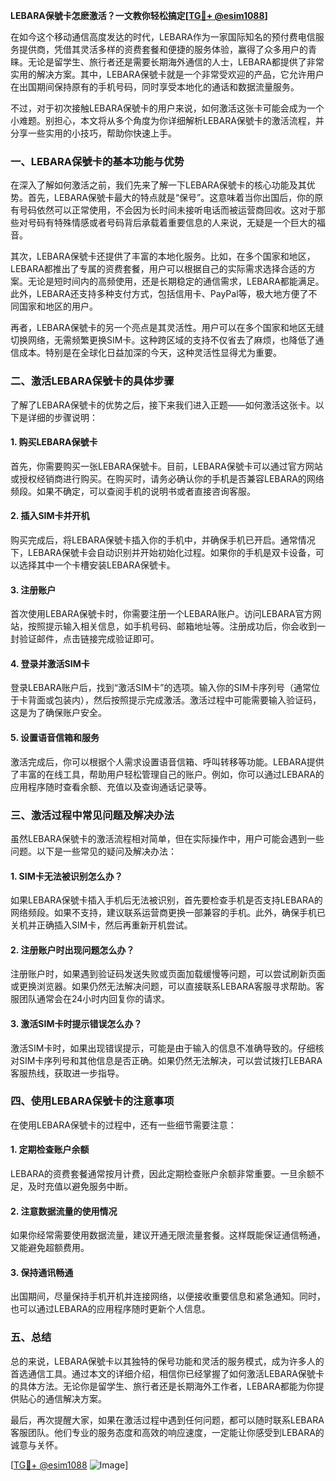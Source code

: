 **LEBARA保號卡怎麽激活？一文教你轻松搞定[[TG💪+ @esim1088](https://t.me/s/esim1088)]**

在如今这个移动通信高度发达的时代，LEBARA作为一家国际知名的预付费电信服务提供商，凭借其灵活多样的资费套餐和便捷的服务体验，赢得了众多用户的青睐。无论是留学生、旅行者还是需要长期海外通信的人士，LEBARA都提供了非常实用的解决方案。其中，LEBARA保號卡就是一个非常受欢迎的产品，它允许用户在出国期间保持原有的手机号码，同时享受本地化的通话和数据流量服务。

不过，对于初次接触LEBARA保號卡的用户来说，如何激活这张卡可能会成为一个小难题。别担心，本文将从多个角度为你详细解析LEBARA保號卡的激活流程，并分享一些实用的小技巧，帮助你快速上手。

### 一、LEBARA保號卡的基本功能与优势

在深入了解如何激活之前，我们先来了解一下LEBARA保號卡的核心功能及其优势。首先，LEBARA保號卡最大的特点就是“保号”。这意味着当你出国后，你的原有号码依然可以正常使用，不会因为长时间未接听电话而被运营商回收。这对于那些对号码有特殊情感或者号码背后承载着重要信息的人来说，无疑是一个巨大的福音。

其次，LEBARA保號卡还提供了丰富的本地化服务。比如，在多个国家和地区，LEBARA都推出了专属的资费套餐，用户可以根据自己的实际需求选择合适的方案。无论是短时间内的高频使用，还是长期稳定的通信需求，LEBARA都能满足。此外，LEBARA还支持多种支付方式，包括信用卡、PayPal等，极大地方便了不同国家和地区的用户。

再者，LEBARA保號卡的另一个亮点是其灵活性。用户可以在多个国家和地区无缝切换网络，无需频繁更换SIM卡。这种跨区域的支持不仅省去了麻烦，也降低了通信成本。特别是在全球化日益加深的今天，这种灵活性显得尤为重要。

### 二、激活LEBARA保號卡的具体步骤

了解了LEBARA保號卡的优势之后，接下来我们进入正题——如何激活这张卡。以下是详细的步骤说明：

#### 1. 购买LEBARA保號卡
首先，你需要购买一张LEBARA保號卡。目前，LEBARA保號卡可以通过官方网站或授权经销商进行购买。在购买时，请务必确认你的手机是否兼容LEBARA的网络频段。如果不确定，可以查阅手机的说明书或者直接咨询客服。

#### 2. 插入SIM卡并开机
购买完成后，将LEBARA保號卡插入你的手机中，并确保手机已开启。通常情况下，LEBARA保號卡会自动识别并开始初始化过程。如果你的手机是双卡设备，可以选择其中一个卡槽安装LEBARA保號卡。

#### 3. 注册账户
首次使用LEBARA保號卡时，你需要注册一个LEBARA账户。访问LEBARA官方网站，按照提示输入相关信息，如手机号码、邮箱地址等。注册成功后，你会收到一封验证邮件，点击链接完成验证即可。

#### 4. 登录并激活SIM卡
登录LEBARA账户后，找到“激活SIM卡”的选项。输入你的SIM卡序列号（通常位于卡背面或包装内），然后按照提示完成激活。激活过程中可能需要输入验证码，这是为了确保账户安全。

#### 5. 设置语音信箱和服务
激活完成后，你可以根据个人需求设置语音信箱、呼叫转移等功能。LEBARA提供了丰富的在线工具，帮助用户轻松管理自己的账户。例如，你可以通过LEBARA的应用程序随时查看余额、充值以及查询通话记录等。

### 三、激活过程中常见问题及解决办法

虽然LEBARA保號卡的激活流程相对简单，但在实际操作中，用户可能会遇到一些问题。以下是一些常见的疑问及解决办法：

#### 1. SIM卡无法被识别怎么办？
如果LEBARA保號卡插入手机后无法被识别，首先要检查手机是否支持LEBARA的网络频段。如果不支持，建议联系运营商更换一部兼容的手机。此外，确保手机已关机并正确插入SIM卡，然后再重新开机尝试。

#### 2. 注册账户时出现问题怎么办？
注册账户时，如果遇到验证码发送失败或页面加载缓慢等问题，可以尝试刷新页面或更换浏览器。如果仍然无法解决问题，可以直接联系LEBARA客服寻求帮助。客服团队通常会在24小时内回复你的请求。

#### 3. 激活SIM卡时提示错误怎么办？
激活SIM卡时，如果出现错误提示，可能是由于输入的信息不准确导致的。仔细核对SIM卡序列号和其他信息是否正确。如果仍然无法解决，可以尝试拨打LEBARA客服热线，获取进一步指导。

### 四、使用LEBARA保號卡的注意事项

在使用LEBARA保號卡的过程中，还有一些细节需要注意：

#### 1. 定期检查账户余额
LEBARA的资费套餐通常按月计费，因此定期检查账户余额非常重要。一旦余额不足，及时充值以避免服务中断。

#### 2. 注意数据流量的使用情况
如果你经常需要使用数据流量，建议开通无限流量套餐。这样既能保证通信畅通，又能避免超额费用。

#### 3. 保持通讯畅通
出国期间，尽量保持手机开机并连接网络，以便接收重要信息和紧急通知。同时，也可以通过LEBARA的应用程序随时更新个人信息。

### 五、总结

总的来说，LEBARA保號卡以其独特的保号功能和灵活的服务模式，成为许多人的首选通信工具。通过本文的详细介绍，相信你已经掌握了如何激活LEBARA保號卡的具体方法。无论你是留学生、旅行者还是长期海外工作者，LEBARA都能为你提供贴心的通信解决方案。

最后，再次提醒大家，如果在激活过程中遇到任何问题，都可以随时联系LEBARA客服团队。他们专业的服务态度和高效的响应速度，一定能让你感受到LEBARA的诚意与关怀。

[[TG💪+ @esim1088](https://t.me/s/esim1088) ![Image](https://i.postimg.cc/4NQfJmqS/Snipaste-2025-05-13-00-14-12.png)]